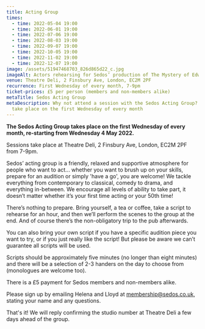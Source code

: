 ```yaml
---
title: Acting Group
times:
  - time: 2022-05-04 19:00
  - time: 2022-06-01 19:00
  - time: 2022-07-06 19:00
  - time: 2022-08-03 19:00
  - time: 2022-09-07 19:00
  - time: 2022-10-05 19:00
  - time: 2022-11-02 19:00
  - time: 2022-12-07 19:00
image: /assets/51947468703_826d865d22_c.jpg
imageAlt: Actors rehearsing for Sedos’ production of The Mystery of Edwin Drood
venue: Theatre Deli, 2 Finsbury Ave, London, EC2M 2PF
recurrence: First Wednesday of every month, 7-9pm
ticket-prices: £5 per person (members and non-members alike)
metaTitle: Sedos Acting Group
metaDescription: Why not attend a session with the Sedos Acting Group? Sessions
  take place on the first Wednesday of every month
---
```

**The Sedos Acting Group takes place on the first Wednesday of every month, re-starting from Wednesday 4 May 2022.** 

Sessions take place at Theatre Deli, 2 Finsbury Ave, London, EC2M 2PF from 7-9pm.

Sedos’ acting group is a friendly, relaxed and supportive atmosphere for people who want to act... whether you want to brush up on your skills, prepare for an audition or simply 'have a go', you are welcome! We tackle everything from contemporary to classical, comedy to drama, and everything in-between. We encourage all levels of ability to take part, it doesn’t matter whether it’s your first time acting or your 50th time! 

There’s nothing to prepare. Bring yourself, a tea or coffee, take a script to rehearse for an hour, and then we’ll perform the scenes to the group at the end. And of course there’s the non-obligatory trip to the pub afterwards. 

You can also bring your own script if you have a specific audition piece you want to try, or if you just really like the script! But please be aware we can’t guarantee all scripts will be used. 

Scripts should be approximately five minutes (no longer than eight minutes) and there will be a selection of 2-3 handers on the day to choose from (monologues are welcome too).

There is a £5 payment for Sedos members and non-members alike.

Please sign up by emailing Helena and Lloyd at [membership@sedos.co.uk](mailto:[membership@sedos.co.uk](<>)), stating your name and any questions.  

That's it! We will reply confirming the studio number at Theatre Deli a few days ahead of the group.